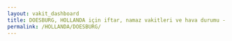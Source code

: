 ```yaml
---
layout: vakit_dashboard
title: DOESBURG, HOLLANDA için iftar, namaz vakitleri ve hava durumu - ilçe/eyalet seç
permalink: /HOLLANDA/DOESBURG/
---
```


<script type="text/javascript">
  var GLOBAL_COUNTRY = 'HOLLANDA';
  var GLOBAL_CITY = 'DOESBURG';
  var GLOBAL_STATE = '';
  var lat = 72;
  var lon = 21;
</script>
